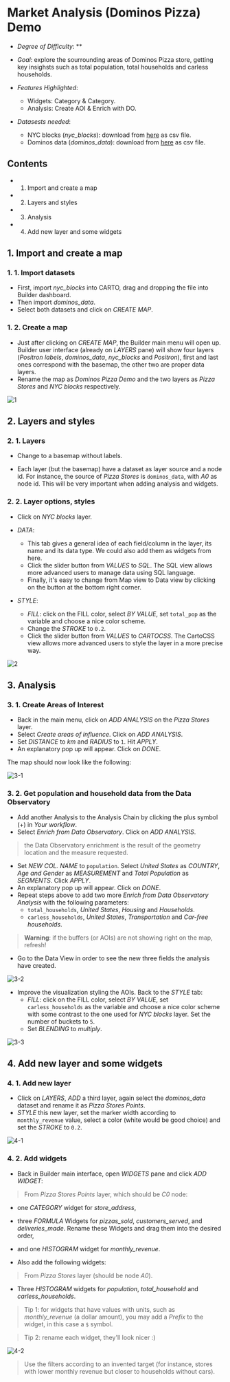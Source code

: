 # Market Analysis (Dominos Pizza) Demo

* *Degree of Difficulty*: **

* *Goal*: explore the sourrounding areas of Dominos Pizza store, getting key insighsts such as total population, total households and carless households.

* *Features Highlighted*:
  * Widgets: Category & Category.
  * Analysis: Create AOI & Enrich with DO.

* *Datasests needed*:
  * NYC blocks (*nyc_blocks*): download from [here](https://team.carto.com/u/builder-demo/tables/nyc_blocks/public) as csv file.
  * Dominos data (*dominos_data*): download from [here](https://team.carto.com/u/builder-demo/tables/dominos_data/public) as csv file.


## Contents


<!-- MarkdownTOC -->

- 1. Import and create a map
- 2. Layers and styles
- 3. Analysis
- 4. Add new layer and some widgets

<!-- /MarkdownTOC -->


## 1. Import and create a map

### 1. 1. Import datasets

* First, import *nyc_blocks* into CARTO, drag and dropping the file into Builder dashboard.
* Then import *dominos_data*.
* Select both datasets and click on *CREATE MAP*.

### 1. 2. Create a map

* Just after clicking on *CREATE MAP*, the Builder main menu will open up. Builder user interface (already on *LAYERS* pane) will show four layers (*Positron labels*, *dominos_data*, *nyc_blocks* and *Positron*), first and last ones correspond with the basemap, the other two are proper data layers.
* Rename the map as *Dominos Pizza Demo* and the two layers as *Pizza Stores* and *NYC blocks* respectively.

![1](https://cloud.githubusercontent.com/assets/5215798/17518721/55f08e8c-5e49-11e6-985e-d84e52daa0cc.png)

## 2. Layers and styles

### 2. 1. Layers

* Change to a basemap without labels.

* Each layer (but the basemap) have a dataset as layer source and a node id. For instance, the source of *Pizza Stores* is `dominos_data`, with *A0* as node id. This will be very important when adding analysis and widgets.

### 2. 2. Layer options, styles

* Click on *NYC blocks* layer.

* *DATA*:
  * This tab gives a general idea of each field/column in the layer, its name and its data type. We could also add them as widgets from here.
  * Click the slider button from *VALUES* to *SQL*. The SQL view allows more advanced users to manage data using SQL language.
  * Finally, it's easy to change from Map view to Data view by clicking on the button at the bottom right corner.

* *STYLE*:
  * *FILL*: click on the FILL color, select *BY VALUE*, set `total_pop` as the variable and choose a nice color scheme.
  * Change the *STROKE* to `0.2`.
  * Click the slider button from *VALUES* to *CARTOCSS*. The CartoCSS view allows more advanced users to style the layer in a more precise way.

![2](https://cloud.githubusercontent.com/assets/5215798/17518737/6577ab2e-5e49-11e6-84be-4e28c764fbbf.png)

## 3. Analysis

### 3. 1. Create Areas of Interest

* Back in the main menu, click on *ADD ANALYSIS* on the *Pizza Stores* layer.
* Select *Create areas of influence*. Click on *ADD ANALYSIS*.
* Set *DISTANCE* to *km* and *RADIUS* to `1`. Hit *APPLY*.
* An explanatory pop up will appear. Click on *DONE*.

The map should now look like the following:

![3-1](https://cloud.githubusercontent.com/assets/5215798/17518746/6c3e1b5a-5e49-11e6-80b3-9127b8c9afbf.png)

### 3. 2. Get population and household data from the Data Observatory

* Add another Analysis to the Analysis Chain by clicking the plus symbol (+) in *Your workflow*.
* Select *Enrich from Data Observatory*. Click on *ADD ANALYSIS*.

> the Data Observatory enrichment is the result of the geometry location and the measure requested.

* Set *NEW COL. NAME* to `population`. Select *United States* as *COUNTRY*, *Age and Gender* as *MEASUREMENT* and *Total Population* as *SEGMENTS*. Click *APPLY*.
* An explanatory pop up will appear. Click on *DONE*.
* Repeat steps above to add two more *Enrich from Data Observatory Analysis* with the following parameters:
  * `total_households`, *United States*, *Housing* and *Households*.
  * `carless_households`, *United States*, *Transportation* and *Car-free households*.

> **Warning**: if the buffers (or AOIs) are not showing right on the map, refresh!

* Go to the Data View in order to see the new three fields the analysis have created.

![3-2](https://cloud.githubusercontent.com/assets/5215798/17518748/6eb4c172-5e49-11e6-8dd3-433c690ba827.png)

* Improve the visualization styling the AOIs. Back to the *STYLE* tab:
  * *FILL*: click on the FILL color, select *BY VALUE*, set `carless_households` as the variable and choose a nice color scheme with some contrast to the one used for *NYC blocks* layer. Set the number of buckets to `5`.
  * Set *BLENDING* to *multiply*.

![3-3](https://cloud.githubusercontent.com/assets/5215798/17518751/707e4bcc-5e49-11e6-9206-ff566970f7e6.png)

## 4. Add new layer and some widgets

### 4. 1. Add new layer

* Click on *LAYERS*, *ADD* a third layer, again select the *dominos_data* dataset and rename it as *Pizza Stores Points*.
* *STYLE* this new layer, set the marker width according to `monthly_revenue` value, select a color (white would be good choice) and set the *STROKE* to `0.2`.

![4-1](https://cloud.githubusercontent.com/assets/5215798/17518753/721eeb3a-5e49-11e6-9e90-ba24880aeb5d.png)

### 4. 2. Add widgets

* Back in Builder main interface, open *WIDGETS* pane and click *ADD WIDGET*:

> From *Pizza Stores Points* layer, which should be *C0* node:

  * one *CATEGORY* widget for *store_address*,
  * three *FORMULA* Widgets for *pizzas_sold*, *customers_served*, and *deliveries_made*. Rename these Widgets and drag them into the desired order,
  * and one *HISTOGRAM* widget for *monthly_revenue*.

* Also add the following widgets:

> From *Pizza Stores* layer (should be node *A0*).

  * Three *HISTOGRAM* widgets for *population*, *total_household* and *carless_households*.

> Tip 1: for widgets that have values with units, such as *monthly_revenue* (a dollar amount), you may add a *Prefix* to the widget, in this case a `$` symbol.

> Tip 2: rename each widget, they'll look nicer :)

![4-2](https://cloud.githubusercontent.com/assets/5215798/17518755/73942ed0-5e49-11e6-961b-d5d9a7a9db8f.png)

> Use the filters according to an invented target (for instance, stores with lower monthly revenue but closer to households without cars).
